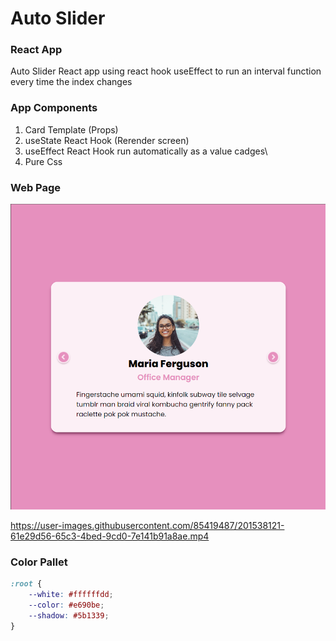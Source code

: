 # Auto Slider

### React App

Auto Slider React app using react hook useEffect to run an interval function every time the index changes

### App Components

1. Card Template (Props)
2. useState React Hook (Rerender screen)
3. useEffect React Hook run automatically as a value cadges\
4. Pure Css

### Web Page

<div align="center">
<img src="./webpage.png">
</div>


https://user-images.githubusercontent.com/85419487/201538121-61e29d56-65c3-4bed-9cd0-7e141b91a8ae.mp4


### Color Pallet

```CSS
:root {
    --white: #ffffffdd;
    --color: #e690be;
    --shadow: #5b1339;
}

```

